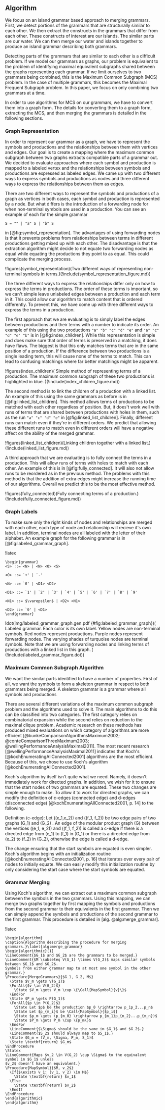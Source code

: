 ## Algorithm

We focus on an island grammar based approach to merging grammars.
First, we detect portions of the grammars that are structurally similar to each other.
We then extract the constructs in the grammars that differ from each other. These constructs
of interest are our islands. The similar parts are our water. We can then merge our
water and islands together to produce an island grammar describing both grammars.

Detecting parts of the grammars that are similar to each other is a difficult problem.
If we model our grammars as graphs, our problem is equivalent to the problem
of identifying maximal equivalent subgraphs shared between the graphs representing each
grammar. If we limit ourselves to two grammars being combined, this is the Maximum
Common Subgraph (MCS) problem. In the case of multiple grammars, this becomes the Maximal
Frequent Subgraph problem. In this paper, we focus on only combining two grammars at a
time.

In order to use algorithms for MCS on our grammars, we have to convert them into a graph
form. The details for converting them to a graph form, extracting the MCS, and then
merging the grammars is detailed in the following sections.

### Graph Representation

In order to represent our grammar as a graph, we have to represent the symbols and
productions and the relationships between them with vertices and edges. Our goal
is to create a mapping where the maximum common subgraph between two graphs extracts
compatible parts of a grammar out. We decided to evaluate approaches where each symbol and production is mapped to a labeled vertex and the relationships between symbols and productions are
expressed as labeled edges. We came up with two different ways to express
symbols and productions as nodes and three different ways to express the relationships
between them as edges.

There are two different ways to represent the symbols and productions of a graph
as vertices in both cases, each symbol and production is represented by a node.
But what differs is the introduction of a forwarding node for when non-terminal
symbols are used in a production. You can see an example of each for the simple grammar

~~~
S = "" | "a" S | "b" S
~~~

in [@fig:symbol_representation]. The advantages of using forwarding nodes is that
it prevents problems from relationships between terms in different productions getting mixed up
with each other. The disadvantage is that the extraction algorithm might decide
to not equate two forwarding nodes as equal while equating the productions they
point to as equal. This could complicate the merging process.

!figures(symbol_representation)(Two different ways of representing non-terminal symbols in terms.)(!include(symbol_representation_figure.md))


The three different ways to express the relationships differ only on how to express
the terms in productions. The order of these terms is important, so we can't
simple leave unlabeled edges between a production and each term in it. This could
allow our algorithm to match content that is ordered differently. To prevent this,
we have come up with three different ways to express the terms in a production.

The first approach that we are evaluating is to simply label the edges between
productions and their terms with a number to indicate its order. An example of this
using the two productions `"a" "b" "c" "d" "e"` and `"a" "c" "d" "e" "b"` is in
[@fig:index_children]. While this representation is simple and does make
sure that order of terms is preserved in a matching, it does have flaws. The biggest
is that this only matches terms that are in the same position of a production.
If the difference between two productions is a single leading term, this will cause
none of the terms to match. This can lead to confusing matchings where far better
matchings might be apparent.

!figures(index_children)(
  Simple method of representing terms of a production.
  The maximum common subgraph of these two productions is highlighted in blue.
)(!include(index_children_figure.md))

The second method is to link the children of a production with a linked list.
An example of this using the same grammars as before is in [@fig:linked_list_children].
This method allows terms of productions to be matched with each other regardless of position.
But, it does't work well with runs of terms that are shared between productions with holes
in them, such as the run `"a" "c" "d" "e"` in [@fig:linked_list_children]. Finally,
different runs can match even if they're in different orders. We predict
that allowing these different runs to match even in different orders will have a negative
affect on the ability of the merged grammar.

!figures(linked_list_children)(Linking children together with a linked list.)(!include(linked_list_figure.md))

A third approach that we are evaluating is to fully connect the terms in a production.
This will allow runs of terms with holes to match with each other. An example of this is in [@fig:fully_connected]. It will also not allow
runs to be reordered as in the previous method. The problems with this method is that the addition
of extra edges might increase the running time of our algorithms. 
Overall we predict this to be the most effective method.

!figures(fully_connected)(Fully connecting terms of a production.)(!include(fully_connected_figure.md))

### Graph Labels

To make sure only the right kinds of nodes and relationships are merged with each other,
each type of node and relationship will recieve it's own label. In addition, terminal
nodes are all labeled with the letter of their alphabet. An example graph for the
following grammar is in [@fig:labeled_grammar_graph].

!latex
~~~~~~~~~~~~~~~~~~~~~
\begin{grammar}
<S> ::= <N> | <N> <O> <S>

<O> ::= `+' | `-'

<N> ::= `0' | <D1> <D2>

<D1> ::= `1' | `2' | `3' | `4' | `5' | `6' | `7' | `8' | `9'

<N1> ::= $\varepsilon$ | <D2> <N1>

<D2> ::= `0' | <D1>
\end{grammar}
~~~~~~~~~~~~~~~~~~~~~

!dot(img/labeled_grammar_graph.gen.pdf {#fig:labeled_grammar_graph})(
    Labeled grammar. Each color is its own label. Yellow
    nodes are non-terminal symbols. Red nodes represent productions. Purple nodes represent forwarding nodes. The varying shades
    of turquoise nodes are terminal symbols. Note that we are using forwarding nodes and linking terms of productions
    with a linked list in this graph.
)(!include(labeled_grammar_figure.dot))


### Maximum Common Subgraph Algorithm

We want the similar parts identified to have a number of properties.
First of all, we want the symbols to form a skeleton grammar in respect
to both grammars being merged. A skeleton
grammar is a grammar where all symbols and productions

There are several different variations of the maximum common
subgraph problem and the algorithms used to solve it. The main algorithms to do
this can be classified into two categories. The first category relies on
combinatorial expansion while the second relies on reduction to the maximal clique problem.
Academic research on these methods has produced mixed evaluations on which category
of algorithms are more efficient [@bunkeComparisonAlgorithmsMaximum2002; @conteComparisonThreeMaximum2003; @wellingPerformanceAnalysisMaximal2011]. The most recent research [@wellingPerformanceAnalysisMaximal2011]
indicates that Koch's [@kochEnumeratingAllConnected2001] algorithms are the most efficient.
Because of this, we chose to use Koch's algorithm [@kochEnumeratingAllConnected2001].

Koch's algorithm by itself isn't quite what we need. Namely, it doesn't immediately work
for directed graphs. In addition, we wish for it to ensure that the start nodes
of two grammars are equated. These two changes are simple enough to make. To allow it
to work for directed graphs, we can modify the definition of c-edges (connected edge) and d-edges
(disconnected edge) [@kochEnumeratingAllConnected2001, p. 14] to the following.

Definition (c-edge): Let \((e_1,e_2)\) and \((f_1, f_2)\) be two edge pairs of
two graphs \(G_1\) and \(G_2\) . An edge of the modular product graph \(G\) between the vertices \((e_1, e_2)\)
and \((f_1, f_2)\) is called a c-edge if there is a directed edge from \(e_1\) to \(f_1\) in \(G_1\) or there is
a directed edge from \(e_2\) to \(f_2\) in \(G_2\), otherwise the edge is called a d-edge.

The change ensuring that the start symbols are equated is even simpler. Koch's algorithm
begins with an initialization routine [@kochEnumeratingAllConnected2001, p. 16] that
iterates over every pair of nodes to initially equate. We can easily modify this initialization
routine by only considering the start case where the start symbols are equated.



### Grammar Merging

Using Koch's algorithm, we can extract out a maximum common subgraph between the symbols in
the two grammars. Using this mapping, we can merge two graphs together by first mapping
the symbols and productions from the second grammar to their equivalents in the first grammar. Then
we can simply append the symbols and productions of the second grammar to the first grammar.
This procedure is detailed in [alg. @alg:merge_grammar].

!latex
~~~~~~~~~~~~~~~~~~~~~~~~~~~~~~~~~~~~~~~~~~~~~~~~~~~~~~~~~~~~~~~~~~~~~~~~~~~~~~~~~~~~~~~~~~~~~
\begin{algorithm}
\caption{Algorithm describing the procedure for merging grammars.}\label{alg:merge_grammar}
\begin{algorithmic}[1]
\LineComment{$G_1$ and $G_2$ are the grammars to be merged.}
\LineComment{$M \subseteq V(G_1) \times V(G_2)$ maps similar symbols between $G_1$ and $G_2$.
Symbols from either grammar map to at most one symbol in the other grammar.}
\Procedure{MergeGrammars}{$G_1, G_2, M$}
  \State $V_m \gets V(G_1)$
  \ForAll{$v \in V(G_2)$}
    \State $V_m \gets V_m \cup \{\Call{MapSymbol}{v}\}$
  \EndFor
  \State $P_m \gets P(G_1)$
  \ForAll{$p \in P(G_2)$}
    \State Let $p$ be the production $p_0 \rightarrow p_1p_2...p_n$
    \State Let $p_{m_i}$ be \Call{MapSymbol}{$p_i$}
    \State $p_m \gets (p_{m_0} \rightarrow p_{m_1}p_{m_2}...p_{m_n})$
    \State $P_m \gets P_m \cup \{p_m\}$
  \EndFor
  \LineComment{$\Sigma$ should be the same in $G_1$ and $G_2$.}
  \LineComment{$S_2$ should always map to $S_1$.}
  \State $G_m = (V_m, \Sigma, P_m, S_1)$
  \State \textbf{return} $G_m$
\EndProcedure
\Statex
\LineComment{Maps $v_2 \in V(G_2) \cup \Sigma$ to the equivalent symbol in $G_1$ unless
$v_2$ doesn't have an equivalent.}
\Procedure{MapSymbol}{$M, v_2$}
  \If{$\exists v_1: (v_1, v_2) \in M$}
    \State \textbf{return} $v_1$
  \Else
    \State \textbf{return} $v_2$
  \EndIf
\EndProcedure
\end{algorithmic}
\end{algorithm}
~~~~~~~~~~~~~~~~~~~~~~~~~~~~~~~~~~~~~~~~~~~~~~~~~~~~~~~~~~~~~~~~~~~~~~~~~~~~~~~~~~~~~~~~~~~~~